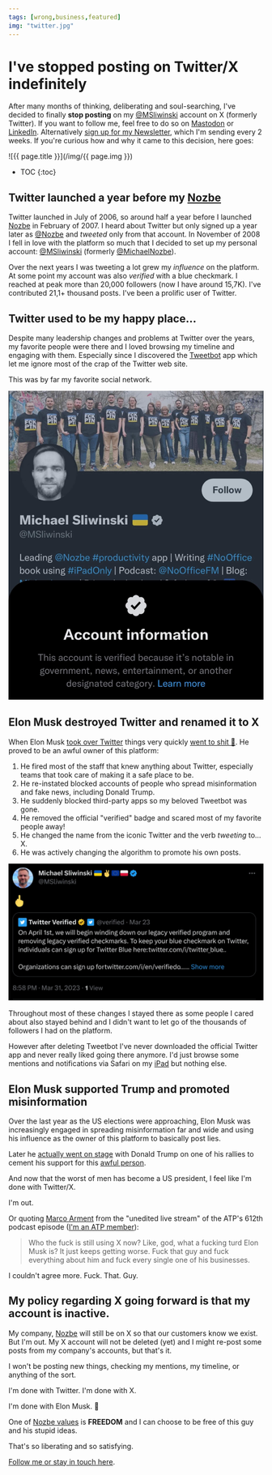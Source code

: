 ```yaml
---
tags: [wrong,business,featured]
img: "twitter.jpg"
---
```


# I've stopped posting on Twitter/X indefinitely

After many months of thinking, deliberating and soul-searching, I've decided to finally **stop posting** on my [@MSliwinski](https://michael.gratis/tt) account on X (formerly Twitter). If you want to follow me, feel free to do so on [Mastodon](https://michael.gratis/ma) or [LinkedIn](https://michael.gratis/in). Alternatively [sign up for my Newsletter](/news/), which I'm sending every 2 weeks. If you're curious how and why it came to this decision, here goes:

<!--More-->

![{{ page.title }}](/img/{{ page.img }})

* TOC
{:toc}

## Twitter launched a year before my [Nozbe](/nozbe)

Twitter launched in July of 2006, so around half a year before I launched [Nozbe][n] in February of 2007. I heard about Twitter but only signed up a year later as [@Nozbe](https://x.com/nozbe) and *tweeted* only from that account. In November of 2008 I fell in love with the platform so much that I decided to set up my personal account: [@MSliwinski](https://x.com/MSliwinski) (formerly [@MichaelNozbe](https://x.com/michaelnozbe)).

Over the next years I was tweeting a lot grew my *influence* on the platform. At some point my account was also *verified* with a blue checkmark. I reached at peak more than 20,000 followers (now I have around 15,7K). I've contributed 21,1+ thousand posts. I've been a prolific user of Twitter.

## Twitter used to be my happy place…

Despite many leadership changes and problems at Twitter over the years, my favorite people were there and I loved browsing my timeline and engaging with them. Especially since I discovered the [Tweetbot](/tweetbot) app which let me ignore most of the crap of the Twitter web site.

This was by far my favorite social network.

![{{ page.title }} star](/img/twitter-star.jpg)

## Elon Musk destroyed Twitter and renamed it to X

When Elon Musk [took over Twitter](/escorting/) things very quickly [went to shit 💩](/elon/). He proved to be an awful owner of this platform:

1. He fired most of the staff that knew anything about Twitter, especially teams that took care of making it a safe place to be.
2. He re-instated blocked accounts of people who spread misinformation and fake news, including Donald Trump.
3. He suddenly blocked third-party apps so my beloved Tweetbot was gone.
4. He removed the official "verified" badge and scared most of my favorite people away!
5. He changed the name from the iconic Twitter and the verb *tweeting* to… X.
6. He was actively changing the algorithm to promote his own posts.

![{{ page.title }} fuck](/img/twitter-fuck.jpg)

Throughout most of these changes I stayed there as some people I cared about also stayed behind and I didn't want to let go of the thousands of followers I had on the platform.

However after deleting Tweetbot I've never downloaded the official Twitter app and never really liked going there anymore. I'd just browse some mentions and notifications via Safari on my [iPad](/ipadonly/) but nothing else.

## Elon Musk supported Trump and promoted misinformation

Over the last year as the US elections were approaching, Elon Musk was increasingly engaged in spreading misinformation far and wide and using his influence as the owner of this platform to basically post lies.

Later he [actually went on stage](/freedom/) with Donald Trump on one of his rallies to cement his support for this [awful person](/trump).

And now that the worst of men has become a US president, I feel like I'm done with Twitter/X.

I'm out.

Or quoting [Marco Arment](https://marco.org) from the "unedited live stream" of the ATP's 612th podcast episode ([I'm an ATP member](https://atp.fm/join)):

> Who the fuck is still using X now? Like, god, what a fucking turd Elon Musk is? It just keeps getting worse. Fuck that guy and fuck everything about him and fuck every single one of his businesses.

I couldn't agree more. Fuck. That. Guy.

## My policy regarding X going forward is that my account is inactive.

My company, [Nozbe][n] will still be on X so that our customers know we exist. But I'm out. My X account will not be deleted (yet) and I might re-post some posts from my company's accounts, but that's it.

I won't be posting new things, checking my mentions, my timeline, or anything of the sort.

I'm done with Twitter. I'm done with X.

I'm done with Elon Musk. 🖕

One of [Nozbe values](/nozbe-values) is **FREEDOM** and I can choose to be free of this guy and his stupid ideas.

That's so liberating and so satisfying.

[Follow me or stay in touch here](/contact).

[n]: https://michael.gratis/nozbe
[np]: https://michael.gratis/nozbepersonal